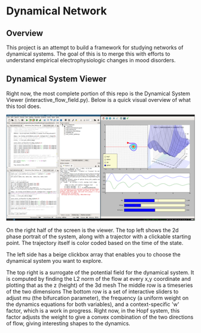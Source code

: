 # Dynamical Network

## Overview
This project is an attempt to build a framework for studying networks of dynamical systems. The goal of this is to merge this with efforts to understand empirical electrophysiologic changes in mood disorders.

## Dynamical System Viewer
Right now, the most complete portion of this repo is the Dynamical System Viewer (interactive_flow_field.py). Below is a quick visual overview of what this tool does.

![alt-text](Imgs/2017-01-02-205147_1920x1080_scrot.png "Frontend")

On the right half of the screen is the viewer. The top left shows the 2d phase portrait of the system, along with a trajector with a clickable starting point. The trajectory itself is color coded based on the time of the state.

The left side has a beige clickbox array that enables you to choose the dynamical system you want to explore.

The top right is a surrogate of the potential field for the dynamical system. It is computed by finding the L2 norm of the flow at every x,y coordinate and plotting that as the z (height) of the 3d mesh
The middle row is a timeseries of the two dimensions
The bottom row is a set of interactive sliders to adjust mu (the bifurcation parameter), the frequency (a uniform weight on the dynamics equations for both variables), and a context-specific 'w' factor, which is a work in progress. Right now, in the Hopf system, this factor adjusts the weight to give a convex combination of the two directions of flow, giving interesting shapes to the dynamics.
